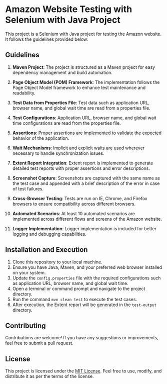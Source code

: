 # Amazon Website Testing with Selenium with Java Project

This project is a Selenium with Java project for testing the Amazon website. It follows the guidelines provided below:

## Guidelines

1. **Maven Project**: The project is structured as a Maven project for easy dependency management and build automation.

2. **Page Object Model (POM) Framework**: The implementation follows the Page Object Model framework to enhance test maintenance and readability.

3. **Test Data from Properties File**: Test data such as application URL, browser name, and global wait time are read from a properties file.

4. **Test Configurations**: Application URL, browser name, and global wait time configurations are read from the properties file.

5. **Assertions**: Proper assertions are implemented to validate the expected behavior of the application.

6. **Wait Mechanisms**: Implicit and explicit waits are used wherever necessary to handle synchronization issues.

7. **Extent Report Integration**: Extent report is implemented to generate detailed test reports with proper assertions and error descriptions.

8. **Screenshot Capture**: Screenshots are captured with the same name as the test case and appended with a brief description of the error in case of test failures.

9. **Cross-Browser Testing**: Tests are run on IE, Chrome, and Firefox browsers to ensure compatibility across different browsers.

11. **Automated Scenarios**: At least 10 automated scenarios are implemented across different flows and screens of the Amazon website.

12. **Logger Implementation**: Logger implementation is included for better logging and debugging capabilities.

## Installation and Execution

1. Clone this repository to your local machine.
2. Ensure you have Java, Maven, and your preferred web browser installed on your system.
3. Update the `config.properties` file with the required configurations such as application URL, browser name, and global wait time.
4. Open a terminal or command prompt and navigate to the project directory.
5. Run the command `mvn clean test` to execute the test cases.
6. After execution, the Extent report will be generated in the `test-output` directory.

## Contributing

Contributions are welcome! If you have any suggestions or improvements, feel free to submit a pull request.

## License

This project is licensed under the [MIT License](LICENSE). Feel free to use, modify, and distribute it as per the terms of the license.
